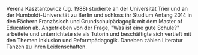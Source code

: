 Verena Kasztantowicz (Jg. 1988) studierte an der Universität Trier und an der Humboldt-Universität zu Berlin und schloss ihr Studium Anfang 2014 in den Fächern Französisch und Grundschulpädagogik mit dem Master of Education ab.
Angetrieben von der Frage, "Was ist eine gute Schule?" arbeitete und unterrichtete sie als Tutorin und beschäftigte sich vertieft mit den Themen Inklusion und Reformpädagogik. Daneben zählen Literatur Tanzen zu ihren Leidenschaften.